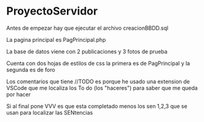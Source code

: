 # ProyectoServidor

Antes de empezar hay que ejecutar el archivo creacionBBDD.sql

La pagina principal es PagPrincipal.php

La base de datos viene con 2 publicaciones y 3 fotos de prueba

Cuenta con dos hojas de estilos de css la primera es de PagPrincipal y la segunda es de foro

Los comentarios que tiene  //TODO es porque he usado una extension de VSCode que me localiza los To do (los "haceres") para saber que me queda por hacer

Si al final pone VVV es que esta completado  menos los sen 1,2,3 que se usan para localizar las SENtencias